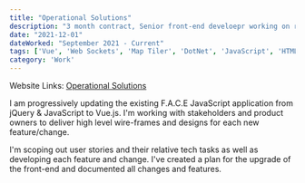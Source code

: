 ```yaml
---
title: "Operational Solutions"
description: "3 month contract, Senior front-end develoepr working on refactoring the Front-end codebase for their FACE application."
date: "2021-12-01"
dateWorked: "September 2021 - Current"
tags: ['Vue', 'Web Sockets', 'Map Tiler', 'DotNet', 'JavaScript', 'HTML', 'CSS', 'Responsive', 'jQuery', 'Freelance']
category: 'Work'
---
```


Website Links: [Operational Solutions](https://operationalsolutionsltd.co.uk)

I am progressively updating the existing F.A.C.E JavaScript application from jQuery & JavaScript to Vue.js. I'm working with stakeholders and product owners to deliver high level wire-frames and designs for each new feature/change.

I'm scoping out user stories and their relative tech tasks as well as developing each feature and change. I've created a plan for the upgrade of the front-end and documented all changes and features.
